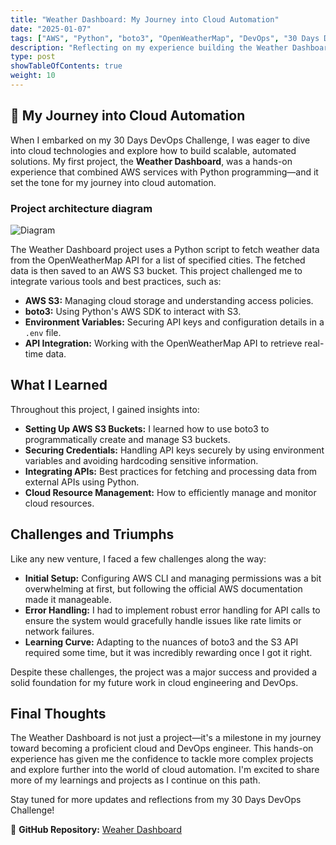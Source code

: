 ```yaml
---
title: "Weather Dashboard: My Journey into Cloud Automation"
date: "2025-01-07"
tags: ["AWS", "Python", "boto3", "OpenWeatherMap", "DevOps", "30 Days DevOps Challenge", "Blog"]
description: "Reflecting on my experience building the Weather Dashboard project, my first project in the 30 Days DevOps Challenge."
type: post
showTableOfContents: true
weight: 10
---
```


## 🌟 My Journey into Cloud Automation

When I embarked on my 30 Days DevOps Challenge, I was eager to dive into cloud technologies and explore how to build scalable, automated solutions. My first project, the **Weather Dashboard**, was a hands-on experience that combined AWS services with Python programming—and it set the tone for my journey into cloud automation.

### Project architecture diagram
![Diagram ](/images/weather_dashboard_diagram.png)


The Weather Dashboard project uses a Python script to fetch weather data from the OpenWeatherMap API for a list of specified cities. The fetched data is then saved to an AWS S3 bucket. This project challenged me to integrate various tools and best practices, such as:
- **AWS S3:** Managing cloud storage and understanding access policies.
- **boto3:** Using Python's AWS SDK to interact with S3.
- **Environment Variables:** Securing API keys and configuration details in a `.env` file.
- **API Integration:** Working with the OpenWeatherMap API to retrieve real-time data.

## What I Learned

Throughout this project, I gained insights into:
- **Setting Up AWS S3 Buckets:** I learned how to use boto3 to programmatically create and manage S3 buckets.
- **Securing Credentials:** Handling API keys securely by using environment variables and avoiding hardcoding sensitive information.
- **Integrating APIs:** Best practices for fetching and processing data from external APIs using Python.
- **Cloud Resource Management:** How to efficiently manage and monitor cloud resources.

## Challenges and Triumphs

Like any new venture, I faced a few challenges along the way:
- **Initial Setup:** Configuring AWS CLI and managing permissions was a bit overwhelming at first, but following the official AWS documentation made it manageable.
- **Error Handling:** I had to implement robust error handling for API calls to ensure the system would gracefully handle issues like rate limits or network failures.
- **Learning Curve:** Adapting to the nuances of boto3 and the S3 API required some time, but it was incredibly rewarding once I got it right.

Despite these challenges, the project was a major success and provided a solid foundation for my future work in cloud engineering and DevOps.

## Final Thoughts

The Weather Dashboard is not just a project—it's a milestone in my journey toward becoming a proficient cloud and DevOps engineer. This hands-on experience has given me the confidence to tackle more complex projects and explore further into the world of cloud automation. I'm excited to share more of my learnings and projects as I continue on this path.

Stay tuned for more updates and reflections from my 30 Days DevOps Challenge!

🔗 **GitHub Repository:** [Weaher Dashboard ](https://github.com/kingdave4/aws-weather-api.git)
